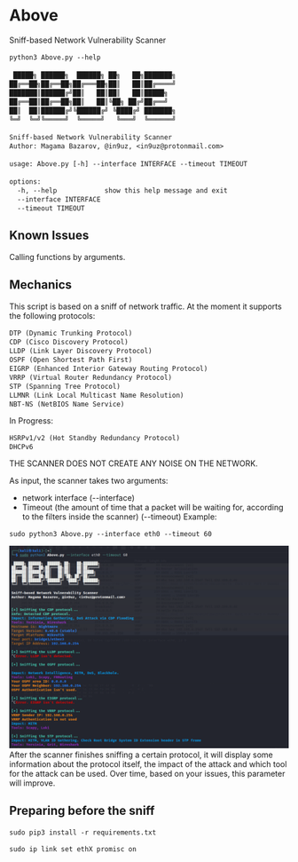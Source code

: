 # Above
Sniff-based Network Vulnerability Scanner

```
python3 Above.py --help

 █████╗ ██████╗  ██████╗ ██╗   ██╗███████╗
██╔══██╗██╔══██╗██╔═══██╗██║   ██║██╔════╝
███████║██████╔╝██║   ██║██║   ██║█████╗
██╔══██║██╔══██╗██║   ██║╚██╗ ██╔╝██╔══╝
██║  ██║██████╔╝╚██████╔╝ ╚████╔╝ ███████╗
╚═╝  ╚═╝╚═════╝  ╚═════╝   ╚═══╝  ╚══════╝

Sniff-based Network Vulnerability Scanner
Author: Magama Bazarov, @in9uz, <in9uz@protonmail.com>

usage: Above.py [-h] --interface INTERFACE --timeout TIMEOUT

options:
  -h, --help            show this help message and exit
  --interface INTERFACE
  --timeout TIMEOUT
  ```
  
## Known Issues
Calling functions by arguments.

## Mechanics

This script is based on a sniff of network traffic. At the moment it supports the following protocols:

```
DTP (Dynamic Trunking Protocol)
CDP (Cisco Discovery Protocol)
LLDP (Link Layer Discovery Protocol)
OSPF (Open Shortest Path First)
EIGRP (Enhanced Interior Gateway Routing Protocol)
VRRP (Virtual Router Redundancy Protocol)
STP (Spanning Tree Protocol)
LLMNR (Link Local Multicast Name Resolution)
NBT-NS (NetBIOS Name Service)
```
In Progress:
```
HSRPv1/v2 (Hot Standby Redundancy Protocol)
DHCPv6
```
THE SCANNER DOES NOT CREATE ANY NOISE ON THE NETWORK.

As input, the scanner takes two arguments:
  - network interface (--interface)
  - Timeout (the amount of time that a packet will be waiting for, according to the filters inside the scanner) (--timeout)
Example:
```
sudo python3 Above.py --interface eth0 --timeout 60
```
![](example.png)
After the scanner finishes sniffing a certain protocol, it will display some information about the protocol itself, the impact of the attack and which tool for the attack can be used. Over time, based on your issues, this parameter will improve.

## Preparing before the sniff
```
sudo pip3 install -r requirements.txt
```

```
sudo ip link set ethX promisc on
```


